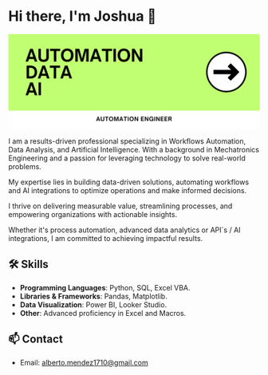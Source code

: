 # Hi there, I'm Joshua 👋

![Profile Picture](BannerGitHub.png)

I am a results-driven professional specializing in Workflows Automation, Data Analysis, and Artificial Intelligence. With a background in Mechatronics Engineering and a passion for leveraging technology to solve real-world problems.

My expertise lies in building data-driven solutions, automating workflows and AI integrations to optimize operations and make informed decisions. 

I thrive on delivering measurable value, streamlining processes, and empowering organizations with actionable insights. 

Whether it's process automation, advanced data analytics or API´s / AI integrations, I am committed to achieving impactful results.

## 🛠️ Skills
- **Programming Languages**: Python, SQL, Excel VBA.
- **Libraries & Frameworks**: Pandas, Matplotlib.
- **Data Visualization**: Power BI, Looker Studio.
- **Other**: Advanced proficiency in Excel and Macros.

## 📫 Contact
- Email: [alberto.mendez1710@gmail.com](mailto:alberto.mendez1710@gmail.com)
